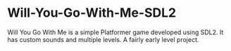 # Will-You-Go-With-Me-SDL2
Will You Go With Me is a simple Platformer game developed using SDL2. It has custom sounds and multiple levels. A fairly early level project.
